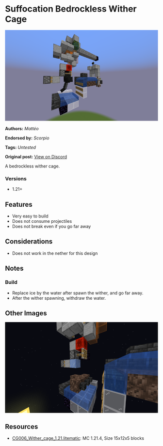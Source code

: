 # Suffocation Bedrockless Wither Cage
<img alt="2025-04-24_11.14.25.png" src="images/2025-04-24_11.14.25.png?raw=1" height="300px">

**Authors:** *Mattéo*

**Endorsed by:** *Scorpio*

**Tags:** *Untested*

**Original post:** [View on Discord](https://discord.com/channels/913065809096638494/1392167642651037818)

A bedrockless wither cage.
### Versions
- 1.21+

## Features
- Very easy to build
- Does not consume projectiles
- Does not break even if you go far away

## Considerations
- Does not work in the nether for this design

## Notes
### Build
- Replace ice by the water after spawn the wither, and go far away.
- After the wither spawning, withdraw the water.

## Other Images
<img src="images/2025-04-24_11.21.37.png?raw=1" height="300px">

## Resources
- [CG006_Wither_cage_1.21.litematic](attachments/CG006_Wither_cage_1.21.litematic): MC 1.21.4, Size 15x12x5 blocks
